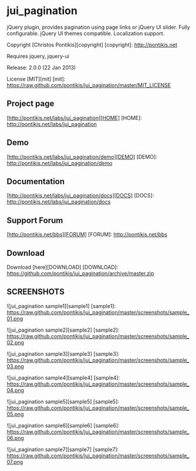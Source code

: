jui_pagination
==============

jQuery plugin, provides pagination using page links or jQuery UI slider. Fully configurable. jQuery UI themes compatible. Localization support.

Copyright [Christos Pontikis][copyright]
[copyright]: http://pontikis.net

Requires jquery, jquery-ui

Release: 2.0.0 (22 Jan 2013)

License [MIT][mit]
[mit]: https://raw.github.com/pontikis/jui_pagination/master/MIT_LICENSE


Project page
-----------
[http://pontikis.net/labs/jui_pagination][HOME]
[HOME]: http://pontikis.net/labs/jui_pagination

Demo
----
[http://pontikis.net/labs/jui_pagination/demo][DEMO]
[DEMO]: http://pontikis.net/labs/jui_pagination/demo

Documentation
-------------
[http://pontikis.net/labs/jui_pagination/docs][DOCS]
[DOCS]: http://pontikis.net/labs/jui_pagination/docs

Support Forum
-------------
[http://pontikis.net/bbs][FORUM]
[FORUM]: http://pontikis.net/bbs

Download
--------
Download [here][DOWNLOAD]
[DOWNLOAD]: https://github.com/pontikis/jui_pagination/archive/master.zip

SCREENSHOTS
-----------

![jui_pagination sample1][sample1]
[sample1]: https://raw.github.com/pontikis/jui_pagination/master/screenshots/sample_01.png

![jui_pagination sample2][sample2]
[sample2]: https://raw.github.com/pontikis/jui_pagination/master/screenshots/sample_02.png

![jui_pagination sample3][sample3]
[sample3]: https://raw.github.com/pontikis/jui_pagination/master/screenshots/sample_03.png

![jui_pagination sample4][sample4]
[sample4]: https://raw.github.com/pontikis/jui_pagination/master/screenshots/sample_04.png

![jui_pagination sample5][sample5]
[sample5]: https://raw.github.com/pontikis/jui_pagination/master/screenshots/sample_05.png

![jui_pagination sample6][sample6]
[sample6]: https://raw.github.com/pontikis/jui_pagination/master/screenshots/sample_06.png

![jui_pagination sample7][sample7]
[sample7]: https://raw.github.com/pontikis/jui_pagination/master/screenshots/sample_07.png